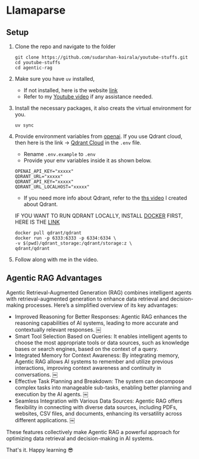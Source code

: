 # Llamaparse 

## Setup
1. Clone the repo and navigate to the folder
    ```
    git clone https://github.com/sudarshan-koirala/youtube-stuffs.git
    cd youtube-stuffs
    cd agentic-rag
    ```

2. Make sure you have `uv` installed,
    - If not installed, here is the website [link](https://docs.astral.sh/uv/getting-started/installation/)
    - Refer to my [Youtube video](https://youtu.be/13eNodHGRjw?si=zvw4fMn2wZ7DGd_V) if any assistance needed.

3. Install the necessary packages, it also creats the virtual environment for you.
    ```
    uv sync
    ```

4. Provide environment variables from [openai](https://platform.openai.com/settings/organization/api-keys). If you use Qdrant cloud, then here is the link -> [Qdrant Cloud](https://cloud.qdrant.io/) in the `.env` file.
    - Rename `.env.example` to `.env`
    - Provide your env variables inside it as shown below.
    ```
    OPENAI_API_KEY="xxxxx"
    QDRANT_URL="xxxxx"
    QDRANT_API_KEY="xxxxx"
    QDRANT_URL_LOCALHOST="xxxxx"
    ```
    - If you need more info about Qdrant, refer to the [ths video](https://youtu.be/JSKZYgARffg?si=0Jf7jxfMYzrPR0w5) I created about Qdrant.

    IF YOU WANT TO RUN QDRANT LOCALLY, INSTALL [DOCKER](https://www.docker.com/get-started/) FIRST, HERE IS THE [LINK](https://qdrant.tech/documentation/quickstart/)
    ```
    docker pull qdrant/qdrant
    docker run -p 6333:6333 -p 6334:6334 \
    -v $(pwd)/qdrant_storage:/qdrant/storage:z \
    qdrant/qdrant
    
    ```
4. Follow along with me in the video.

## Agentic RAG Advantages

Agentic Retrieval-Augmented Generation (RAG) combines intelligent agents with retrieval-augmented generation to enhance data retrieval and decision-making processes. Here’s a simplified overview of its key advantages:
- Improved Reasoning for Better Responses: Agentic RAG enhances the reasoning capabilities of AI systems, leading to more accurate and contextually relevant responses.    ￼
- Smart Tool Selection Based on Queries: It enables intelligent agents to choose the most appropriate tools or data sources, such as knowledge bases or search engines, based on the context of a query.
- Integrated Memory for Context Awareness: By integrating memory, Agentic RAG allows AI systems to remember and utilize previous interactions, improving context awareness and continuity in conversations. ￼
- Effective Task Planning and Breakdown: The system can decompose complex tasks into manageable sub-tasks, enabling better planning and execution by the AI agents. ￼
- Seamless Integration with Various Data Sources: Agentic RAG offers flexibility in connecting with diverse data sources, including PDFs, websites, CSV files, and documents, enhancing its versatility across different applications. ￼

These features collectively make Agentic RAG a powerful approach for optimizing data retrieval and decision-making in AI systems.

That's it. Happy learning 😎